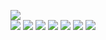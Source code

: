 ![](https://raw.githubusercontent.com/yaim0425/zzzYAIM0425-0600-free-minerals/main/Doc/pyalternativeenergy/(1).png)  
![](https://raw.githubusercontent.com/yaim0425/zzzYAIM0425-0600-free-minerals/main/Doc/pyalternativeenergy/(2).png)
![](https://raw.githubusercontent.com/yaim0425/zzzYAIM0425-0600-free-minerals/main/Doc/pyalternativeenergy/(3).png)
![](https://raw.githubusercontent.com/yaim0425/zzzYAIM0425-0600-free-minerals/main/Doc/pyalternativeenergy/(4).png)
![](https://raw.githubusercontent.com/yaim0425/zzzYAIM0425-0600-free-minerals/main/Doc/pyalternativeenergy/(5).png)
![](https://raw.githubusercontent.com/yaim0425/zzzYAIM0425-0600-free-minerals/main/Doc/pyalternativeenergy/(6).png)
![](https://raw.githubusercontent.com/yaim0425/zzzYAIM0425-0600-free-minerals/main/Doc/pyalternativeenergy/(7).png)
![](https://raw.githubusercontent.com/yaim0425/zzzYAIM0425-0600-free-minerals/main/Doc/pyalternativeenergy/(8).png)
